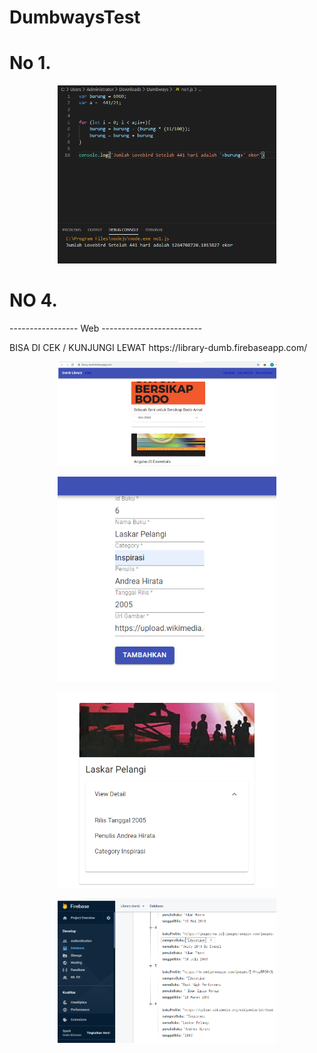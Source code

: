 # DumbwaysTest

# No 1.
<p align="center">
  <img src="https://github.com/barared28/DumbwaysTest/blob/master/No1.png?raw=true" width="350" title="hover text">
</p>

# NO 4.

----------------- Web -------------------------
<p>BISA DI CEK / KUNJUNGI LEWAT
https://library-dumb.firebaseapp.com/</p>
<p align="center">
  <img src="https://github.com/barared28/DumbwaysTest/blob/master/No4-Web1.png" width="350" title="hover text">
</p>
<p align="center">
  <img src="https://github.com/barared28/DumbwaysTest/blob/master/No4-Web2.png" width="350" title="hover text">
</p>
<p align="center">
  <img src="https://github.com/barared28/DumbwaysTest/blob/master/No4-Web3.png" width="350" title="hover text">
</p>
<p align="center">
  <img src="https://github.com/barared28/DumbwaysTest/blob/master/No4-Web4.png" width="350" title="hover text">
</p>

